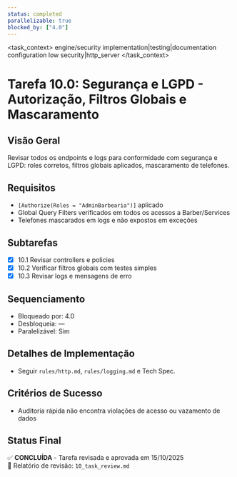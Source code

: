 ```yaml
---
status: completed
parallelizable: true
blocked_by: ["4.0"]
---
```


<task_context>
<domain>engine/security</domain>
<type>implementation|testing|documentation</type>
<scope>configuration</scope>
<complexity>low</complexity>
<dependencies>security|http_server</dependencies>
<unblocks></unblocks>
</task_context>

# Tarefa 10.0: Segurança e LGPD - Autorização, Filtros Globais e Mascaramento

## Visão Geral
Revisar todos os endpoints e logs para conformidade com segurança e LGPD: roles corretos, filtros globais aplicados, mascaramento de telefones.

## Requisitos
- `[Authorize(Roles = "AdminBarbearia")]` aplicado
- Global Query Filters verificados em todos os acessos a Barber/Services
- Telefones mascarados em logs e não expostos em exceções

## Subtarefas
- [x] 10.1 Revisar controllers e policies
- [x] 10.2 Verificar filtros globais com testes simples
- [x] 10.3 Revisar logs e mensagens de erro

## Sequenciamento
- Bloqueado por: 4.0
- Desbloqueia: —
- Paralelizável: Sim

## Detalhes de Implementação
- Seguir `rules/http.md`, `rules/logging.md` e Tech Spec.

## Critérios de Sucesso
- Auditoria rápida não encontra violações de acesso ou vazamento de dados

## Status Final
✅ **CONCLUÍDA** - Tarefa revisada e aprovada em 15/10/2025  
📄 Relatório de revisão: `10_task_review.md`